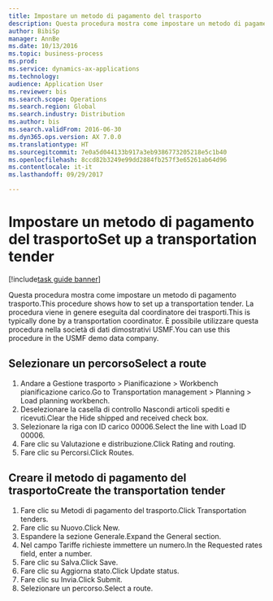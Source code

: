 ```yaml
--- 
title: Impostare un metodo di pagamento del trasporto
description: Questa procedura mostra come impostare un metodo di pagamento trasporto.
author: BibiSp
manager: AnnBe
ms.date: 10/13/2016
ms.topic: business-process
ms.prod: 
ms.service: dynamics-ax-applications
ms.technology: 
audience: Application User
ms.reviewer: bis
ms.search.scope: Operations
ms.search.region: Global
ms.search.industry: Distribution
ms.author: bis
ms.search.validFrom: 2016-06-30
ms.dyn365.ops.version: AX 7.0.0
ms.translationtype: HT
ms.sourcegitcommit: 7e0a5d044133b917a3eb9386773205218e5c1b40
ms.openlocfilehash: 8ccd82b3249e99dd2884fb257f3e65261ab64d96
ms.contentlocale: it-it
ms.lasthandoff: 09/29/2017

---
```

# <a name="set-up-a-transportation-tender"></a><span data-ttu-id="bdae0-103">Impostare un metodo di pagamento del trasporto</span><span class="sxs-lookup"><span data-stu-id="bdae0-103">Set up a transportation tender</span></span>

[!include[task guide banner](../../includes/task-guide-banner.md)]

<span data-ttu-id="bdae0-104">Questa procedura mostra come impostare un metodo di pagamento trasporto.</span><span class="sxs-lookup"><span data-stu-id="bdae0-104">This procedure shows how to set up a transportation tender.</span></span> <span data-ttu-id="bdae0-105">La procedura viene in genere eseguita dal coordinatore dei trasporti.</span><span class="sxs-lookup"><span data-stu-id="bdae0-105">This is typically done by a transportation coordinator.</span></span> <span data-ttu-id="bdae0-106">È possibile utilizzare questa procedura nella società di dati dimostrativi USMF.</span><span class="sxs-lookup"><span data-stu-id="bdae0-106">You can use this procedure in the USMF demo data company.</span></span>


## <a name="select-a-route"></a><span data-ttu-id="bdae0-107">Selezionare un percorso</span><span class="sxs-lookup"><span data-stu-id="bdae0-107">Select a route</span></span>
1. <span data-ttu-id="bdae0-108">Andare a Gestione trasporto > Pianificazione > Workbench pianificazione carico.</span><span class="sxs-lookup"><span data-stu-id="bdae0-108">Go to Transportation management > Planning > Load planning workbench.</span></span>
2. <span data-ttu-id="bdae0-109">Deselezionare la casella di controllo Nascondi articoli spediti e ricevuti.</span><span class="sxs-lookup"><span data-stu-id="bdae0-109">Clear the Hide shipped and received check box.</span></span>
3. <span data-ttu-id="bdae0-110">Selezionare la riga con ID carico 00006.</span><span class="sxs-lookup"><span data-stu-id="bdae0-110">Select the line with Load ID 00006.</span></span>
4. <span data-ttu-id="bdae0-111">Fare clic su Valutazione e distribuzione.</span><span class="sxs-lookup"><span data-stu-id="bdae0-111">Click Rating and routing.</span></span>
5. <span data-ttu-id="bdae0-112">Fare clic su Percorsi.</span><span class="sxs-lookup"><span data-stu-id="bdae0-112">Click Routes.</span></span>

## <a name="create-the-transportation-tender"></a><span data-ttu-id="bdae0-113">Creare il metodo di pagamento del trasporto</span><span class="sxs-lookup"><span data-stu-id="bdae0-113">Create the transportation tender</span></span>
1. <span data-ttu-id="bdae0-114">Fare clic su Metodi di pagamento del trasporto.</span><span class="sxs-lookup"><span data-stu-id="bdae0-114">Click Transportation tenders.</span></span>
2. <span data-ttu-id="bdae0-115">Fare clic su Nuovo.</span><span class="sxs-lookup"><span data-stu-id="bdae0-115">Click New.</span></span>
3. <span data-ttu-id="bdae0-116">Espandere la sezione Generale.</span><span class="sxs-lookup"><span data-stu-id="bdae0-116">Expand the General section.</span></span>
4. <span data-ttu-id="bdae0-117">Nel campo Tariffe richieste immettere un numero.</span><span class="sxs-lookup"><span data-stu-id="bdae0-117">In the Requested rates field, enter a number.</span></span>
5. <span data-ttu-id="bdae0-118">Fare clic su Salva.</span><span class="sxs-lookup"><span data-stu-id="bdae0-118">Click Save.</span></span>
6. <span data-ttu-id="bdae0-119">Fare clic su Aggiorna stato.</span><span class="sxs-lookup"><span data-stu-id="bdae0-119">Click Update status.</span></span>
7. <span data-ttu-id="bdae0-120">Fare clic su Invia.</span><span class="sxs-lookup"><span data-stu-id="bdae0-120">Click Submit.</span></span>
8. <span data-ttu-id="bdae0-121">Selezionare un percorso.</span><span class="sxs-lookup"><span data-stu-id="bdae0-121">Select a route.</span></span>


